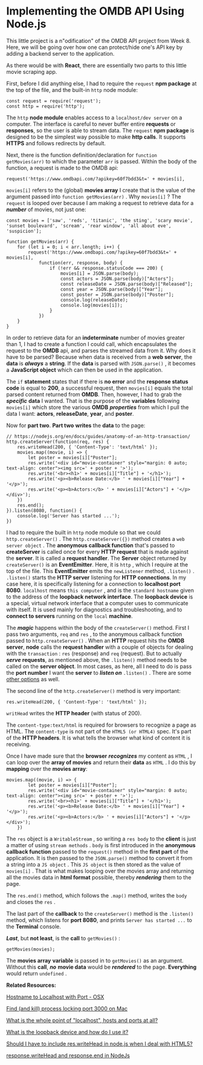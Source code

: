 # Implementing the OMDB API Using Node.js

This little project is a n"odification" of the OMDB API project from Week 8. Here, we will be going over how one can protect/hide one's API key by adding a backend server to the application.

As there would be with **React**, there are essentially two parts to this little movie scraping app.

First, before I did anything else, I had to require the `request` **npm package** at the top of the file, and the built-in `http` node module:

``` 
const request = require('request');
const http = require('http');
```

The `http` **node module** enables access to a `localhost/dev server` on a computer. The interface is careful to never buffer entire **requests** or **responses**, so the user is able to stream data. The `request` **npm package** is designed to be the simplest way possible to make **http calls**. It supports **HTTPS** and follows redirects by default.

Next, there is the function definition/declaration for `function getMovies(arr)` to which the parameter `arr` is passed. Within the body of the function, a request is made to the OMDB api:

``` 
request('https://www.omdbapi.com/?apikey=60f7bdd3&t=' + movies[i],
```

`movies[i]` refers to the (global) **movies array** I create that is the value of the argument passed into `function getMovies(arr)` . Why `movies[i]` ? The `request` is looped over because I am making a request to retrieve data for a ***number*** of movies, not just one:

``` 
const movies = ['saw', 'reds', 'titanic', 'the sting', 'scary movie', 'sunset boulevard', 'scream', 'rear window', 'all about eve', 'suspicion'];

function getMovies(arr) {
    for (let i = 0; i < arr.length; i++) {
        request('https://www.omdbapi.com/?apikey=60f7bdd3&t=' + movies[i],
            function(err, response, body) {
                if (!err && response.statusCode === 200) {
                    movies[i] = JSON.parse(body);
                    const actors = JSON.parse(body)["Actors"];
                    const releaseDate = JSON.parse(body)["Released"];
                    const year = JSON.parse(body)["Year"];
                    const poster = JSON.parse(body)["Poster"];
                    console.log(releaseDate);
                    console.log(movies[i]);
                }
            })
    }
}
```

In order to retrieve data for an **indeterminate** number of movies greater than 1, I had to create a function I could call, which encapsulates the request to the **OMDB** api, and parses the streamed data from it. Why does it have to be parsed? Because when data is received from a **web server**, the **data** is ***always*** a **string**. If the **data** is parsed with `JSON.parse()` , it becomes a **JavaScript object** which can then be used in the application. 

The `if` **statement** states that if there is **no error** and the **response status code** is equal to **200**, a successful request, then `movies[i]` equals the total parsed content returned from **OMDB**. Then, however, I had to grab the ***specific*** **data** I wanted. That is the purpose of the **variables** following `movies[i]` which store the various **OMDB** ***properties*** from which I pull the data I want: **actors**, **releaseDate**, **year**, and **poster**.

Now for **part two**. **Part two** **writes** the **data** to the page:

``` 
// https://nodejs.org/en/docs/guides/anatomy-of-an-http-transaction/
http.createServer(function(req, res) {
    res.writeHead(200, { 'Content-Type': 'text/html' });
    movies.map((movie, i) => {
        let poster = movies[i]["Poster"];
        res.write('<div id="movie-container" style="margin: 0 auto; text-align: center"><img src=' + poster + '>');
        res.write('<br><h1>' + movies[i]["Title"] + '</h1>');
        res.write('<p><b>Release Date:</b> ' + movies[i]["Year"] + '</p>');
        res.write('<p><b>Actors:</b> ' + movies[i]["Actors"] + '</p></div>');
    })
    res.end();
}).listen(8080, function() {
    console.log('Server has started ...');
})
```

I had to require the built in `http` node module so that we could `http.createServer()` . The `http.createServer({})` method creates a `web server object` . The **anonymous callback function** that's passed to **createServer** is called once for every **HTTP request** that is made against the **server**. It is called a **request handler**. The **Server** object 
returned by `createServer()` is an **EventEmitter**. Here, it is `http` , which I require at the top of the file. This **EventEmitter** emits the `newListener` method, `.listen()` . `.listen()` starts the **HTTP server** listening for **HTTP connections**. In my case here, it is specifically listening for a connection to **localhost port 8080**. `localhost` means `this computer` , and is the `standard hostname` given to the address of the **loopback network interface**. The **loopback device** is a special, virtual network interface that a computer uses to communicate with itself. It is used mainly for diagnostics and troubleshooting, and to **connect to servers** running on the `local` **machine**.

The ***magic*** happens within the body of the `createServer()` method. First I pass two arguments, `req` and `res` , to the anonymous callback function passed to `http.createServer()` . When an **HTTP** request hits the **OMDB server**, **node** calls the **request handler** with a couple of objects for dealing with the `transaction` : `res` (response) and `req` (request). But to actually ***serve*** **requests**, as mentioned above, the `.listen()` method needs to be called on the **server object**. In most cases, as here, all I need to do is pass the **port number** I want the **server** to ***listen on*** `.listen()` . There are some [other options](https://nodejs.org/api/http.html) as well.

The second line of the `http.createServer()` method is very important:

``` 
res.writeHead(200, { 'Content-Type': 'text/html' });
```

`writHead` writes the **HTTP header** (with status of 200).

The `content-type:text/html` is required for browsers to recognize a page as HTML. The `content-type` is not part of the `HTML5 (or HTML4)` spec. It's part of the **HTTP headers**. It is what tells the browser what kind of content it is receiving.

Once I have made sure that the **browser** ***recognizes*** my content as `HTML` , I can loop over the **array of movies** and return their **data** as `HTML` . I do this by **mapping** over the **movies array**:

``` 
movies.map((movie, i) => {
        let poster = movies[i]["Poster"];
        res.write('<div id="movie-container" style="margin: 0 auto; text-align: center"><img src=' + poster + '>');
        res.write('<br><h1>' + movies[i]["Title"] + '</h1>');
        res.write('<p><b>Release Date:</b> ' + movies[i]["Year"] + '</p>');
        res.write('<p><b>Actors:</b> ' + movies[i]["Actors"] + '</p></div>');
    })
```

The `res` object is a `WritableStream` , so writing a `res body` to the **client** is just a matter of using `stream methods` . `body` is first introduced in the **anonymous callback function** passed to the `request()` method in the **first part** of the application. It is then passed to the `JSON.parse()` method to convert it from a string into a `JS object` . This `JS object` is then stored as the value of `movies[i]` . That is what makes looping over the movies array and returning all the movies data in **html format** possible, thereby ***rendering*** them to the page.

The `res.end()` method, which follows the `.map()` method, writes the `body` and closes the `res` .

The last part of the **callback** to the `createServer()` method is the `.listen()` method, which listens for **port 8080**, and prints `Server has started ...` to the **Terminal** console.

***Last***, but **not least**, is the **call** to `getMovies()` :

``` 
getMovies(movies);
```

The **movies array** **variable** is passed in to `getMovies()` as an argument. Without this **call**, ***no*** **movie data** would be ***rendered*** to the page. **Everything** would return `undefined` .

**Related Resources:**

[Hostname to Localhost with Port - OSX](https://serverfault.com/questions/574116/hostname-to-localhost-with-port-osx)

[Find (and kill) process locking port 3000 on Mac](https://stackoverflow.com/questions/3855127/find-and-kill-process-locking-port-3000-on-mac)

[What is the whole point of "localhost", hosts and ports at all?](https://stackoverflow.com/questions/1946193/whats-the-whole-point-of-localhost-hosts-and-ports-at-all)

[What is the loopback device and how do I use it?](https://askubuntu.com/questions/247625/what-is-the-loopback-device-and-how-do-i-use-it)

[Should I have to include res.writeHead in node.js when I deal with HTML5?](https://stackoverflow.com/questions/17003590/should-i-have-to-include-res-writehead-in-node-js-when-i-deal-with-html5)

[response.writeHead and response.end in NodeJs](https://stackoverflow.com/questions/14243100/response-writehead-and-response-end-in-nodejs)
